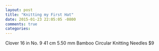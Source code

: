 ```yaml
---
layout: post
title: "Knitting my First Hat"
date: 2015-01-23 22:05:05 -0800
comments: true
categories: 
---
```


Clover 16 in No. 9 
41 cm 5.50 mm
Bamboo Circular Knitting Needles 
$9
